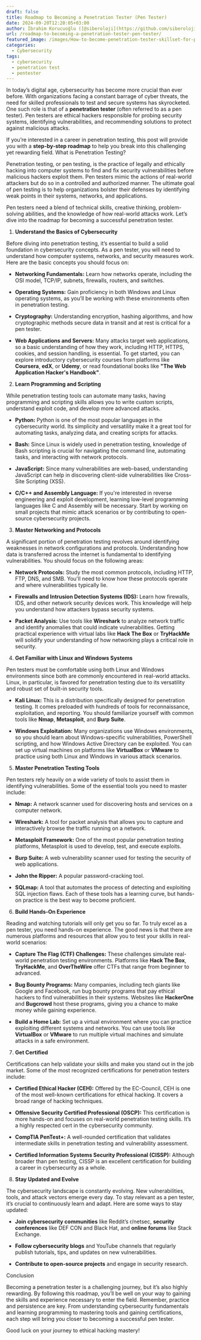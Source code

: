 ```yaml
---
draft: false
title: Roadmap to Becoming a Penetration Tester (Pen Tester)
date: 2024-09-20T12:20:05+03:00
author: İbrahim Korucuoğlu ([@siberoloji](https://github.com/siberoloji))
url: /roadmap-to-becoming-a-penetration-tester-pen-tester/
featured_image: /images/How-to-become-penetration-tester-skillset-for-pen-testing.png
categories:
  - Cybersecurity
tags:
  - cybersecurity
  - penetration test
  - pentester
---
```



In today’s digital age, cybersecurity has become more crucial than ever before. With organizations facing a constant barrage of cyber threats, the need for skilled professionals to test and secure systems has skyrocketed. One such role is that of a **penetration tester** (often referred to as a pen tester). Pen testers are ethical hackers responsible for probing security systems, identifying vulnerabilities, and recommending solutions to protect against malicious attacks.



If you’re interested in a career in penetration testing, this post will provide you with a **step-by-step roadmap** to help you break into this challenging yet rewarding field.
What is Penetration Testing?



Penetration testing, or pen testing, is the practice of legally and ethically hacking into computer systems to find and fix security vulnerabilities before malicious hackers exploit them. Pen testers mimic the actions of real-world attackers but do so in a controlled and authorized manner. The ultimate goal of pen testing is to help organizations bolster their defenses by identifying weak points in their systems, networks, and applications.



Pen testers need a blend of technical skills, creative thinking, problem-solving abilities, and the knowledge of how real-world attacks work. Let’s dive into the roadmap for becoming a successful penetration tester.
1. **Understand the Basics of Cybersecurity**



Before diving into penetration testing, it’s essential to build a solid foundation in cybersecurity concepts. As a pen tester, you will need to understand how computer systems, networks, and security measures work. Here are the basic concepts you should focus on:


* **Networking Fundamentals:** Learn how networks operate, including the OSI model, TCP/IP, subnets, firewalls, routers, and switches.

* **Operating Systems:** Gain proficiency in both Windows and Linux operating systems, as you’ll be working with these environments often in penetration testing.

* **Cryptography:** Understanding encryption, hashing algorithms, and how cryptographic methods secure data in transit and at rest is critical for a pen tester.

* **Web Applications and Servers:** Many attacks target web applications, so a basic understanding of how they work, including HTTP, HTTPS, cookies, and session handling, is essential.
To get started, you can explore introductory cybersecurity courses from platforms like **Coursera**, **edX**, or **Udemy**, or read foundational books like **"The Web Application Hacker's Handbook"**.
2. **Learn Programming and Scripting**



While penetration testing tools can automate many tasks, having programming and scripting skills allows you to write custom scripts, understand exploit code, and develop more advanced attacks.


* **Python:** Python is one of the most popular languages in the cybersecurity world. Its simplicity and versatility make it a great tool for automating tasks, analyzing data, and creating scripts for attacks.

* **Bash:** Since Linux is widely used in penetration testing, knowledge of Bash scripting is crucial for navigating the command line, automating tasks, and interacting with network protocols.

* **JavaScript:** Since many vulnerabilities are web-based, understanding JavaScript can help in discovering client-side vulnerabilities like Cross-Site Scripting (XSS).

* **C/C++ and Assembly Language:** If you're interested in reverse engineering and exploit development, learning low-level programming languages like C and Assembly will be necessary.
Start by working on small projects that mimic attack scenarios or by contributing to open-source cybersecurity projects.
3. **Master Networking and Protocols**



A significant portion of penetration testing revolves around identifying weaknesses in network configurations and protocols. Understanding how data is transferred across the internet is fundamental to identifying vulnerabilities. You should focus on the following areas:


* **Network Protocols:** Study the most common protocols, including HTTP, FTP, DNS, and SMB. You'll need to know how these protocols operate and where vulnerabilities typically lie.

* **Firewalls and Intrusion Detection Systems (IDS):** Learn how firewalls, IDS, and other network security devices work. This knowledge will help you understand how attackers bypass security systems.

* **Packet Analysis:** Use tools like **Wireshark** to analyze network traffic and identify anomalies that could indicate vulnerabilities.
Getting practical experience with virtual labs like **Hack The Box** or **TryHackMe** will solidify your understanding of how networking plays a critical role in security.
4. **Get Familiar with Linux and Windows Systems**



Pen testers must be comfortable using both Linux and Windows environments since both are commonly encountered in real-world attacks. Linux, in particular, is favored for penetration testing due to its versatility and robust set of built-in security tools.


* **Kali Linux:** This is a distribution specifically designed for penetration testing. It comes preloaded with hundreds of tools for reconnaissance, exploitation, and reporting. You should familiarize yourself with common tools like **Nmap**, **Metasploit**, and **Burp Suite**.

* **Windows Exploitation:** Many organizations use Windows environments, so you should learn about Windows-specific vulnerabilities, PowerShell scripting, and how Windows Active Directory can be exploited.
You can set up virtual machines on platforms like **VirtualBox** or **VMware** to practice using both Linux and Windows in various attack scenarios.
5. **Master Penetration Testing Tools**



Pen testers rely heavily on a wide variety of tools to assist them in identifying vulnerabilities. Some of the essential tools you need to master include:


* **Nmap:** A network scanner used for discovering hosts and services on a computer network.

* **Wireshark:** A tool for packet analysis that allows you to capture and interactively browse the traffic running on a network.

* **Metasploit Framework:** One of the most popular penetration testing platforms, Metasploit is used to develop, test, and execute exploits.

* **Burp Suite:** A web vulnerability scanner used for testing the security of web applications.

* **John the Ripper:** A popular password-cracking tool.

* **SQLmap:** A tool that automates the process of detecting and exploiting SQL injection flaws.
Each of these tools has a learning curve, but hands-on practice is the best way to become proficient.
6. **Build Hands-On Experience**



Reading and watching tutorials will only get you so far. To truly excel as a pen tester, you need hands-on experience. The good news is that there are numerous platforms and resources that allow you to test your skills in real-world scenarios:


* **Capture The Flag (CTF) Challenges:** These challenges simulate real-world penetration testing environments. Platforms like **Hack The Box**, **TryHackMe**, and **OverTheWire** offer CTFs that range from beginner to advanced.

* **Bug Bounty Programs:** Many companies, including tech giants like Google and Facebook, run bug bounty programs that pay ethical hackers to find vulnerabilities in their systems. Websites like **HackerOne** and **Bugcrowd** host these programs, giving you a chance to make money while gaining experience.

* **Build a Home Lab:** Set up a virtual environment where you can practice exploiting different systems and networks. You can use tools like **VirtualBox** or **VMware** to run multiple virtual machines and simulate attacks in a safe environment.

7. **Get Certified**



Certifications can help validate your skills and make you stand out in the job market. Some of the most recognized certifications for penetration testers include:


* **Certified Ethical Hacker (CEH):** Offered by the EC-Council, CEH is one of the most well-known certifications for ethical hacking. It covers a broad range of hacking techniques.

* **Offensive Security Certified Professional (OSCP):** This certification is more hands-on and focuses on real-world penetration testing skills. It’s a highly respected cert in the cybersecurity community.

* **CompTIA PenTest+:** A well-rounded certification that validates intermediate skills in penetration testing and vulnerability assessment.

* **Certified Information Systems Security Professional (CISSP):** Although broader than pen testing, CISSP is an excellent certification for building a career in cybersecurity as a whole.

8. **Stay Updated and Evolve**



The cybersecurity landscape is constantly evolving. New vulnerabilities, tools, and attack vectors emerge every day. To stay relevant as a pen tester, it’s crucial to continuously learn and adapt. Here are some ways to stay updated:


* **Join cybersecurity communities** like Reddit’s r/netsec, **security conferences** like DEF CON and Black Hat, and **online forums** like Stack Exchange.

* **Follow cybersecurity blogs** and YouTube channels that regularly publish tutorials, tips, and updates on new vulnerabilities.

* **Contribute to open-source projects** and engage in security research.

Conclusion



Becoming a penetration tester is a challenging journey, but it’s also highly rewarding. By following this roadmap, you’ll be well on your way to gaining the skills and experience necessary to enter the field. Remember, practice and persistence are key. From understanding cybersecurity fundamentals and learning programming to mastering tools and gaining certifications, each step will bring you closer to becoming a successful pen tester.



Good luck on your journey to ethical hacking mastery!
